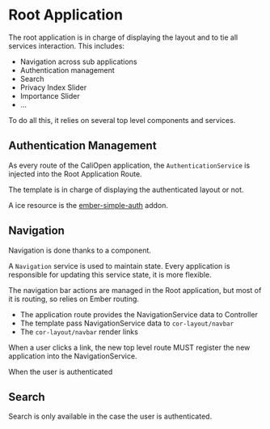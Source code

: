 Root Application
================

The root application is in charge of displaying the layout and to tie all
services interaction. This includes:

- Navigation across sub applications
- Authentication management
- Search
- Privacy Index Slider
- Importance Slider
- ...

To do all this, it relies on several top level components and services.

## Authentication Management

As every route of the CaliOpen application, the `AuthenticationService` is
injected into the Root Application Route.

The template is in charge of displaying the authenticated layout or not.

A ice resource is the [ember-simple-auth](http://ember-simple-auth.com/) addon.

## Navigation

Navigation is done thanks to a component.

A `Navigation` service is used to maintain state. Every application is
responsible for updating this service state, it is more flexible.

The navigation bar actions are managed in the Root application, but most of it
is routing, so relies on Ember routing.

- The application route provides the NavigationService data to Controller
- The template pass NavigationService data to `cor-layout/navbar`
- The `cor-layout/navbar` render links

When a user clicks a link, the new top level route MUST register the new
application into the NavigationService.

When the user is authenticated

## Search

Search is only available in the case the user is authenticated.
